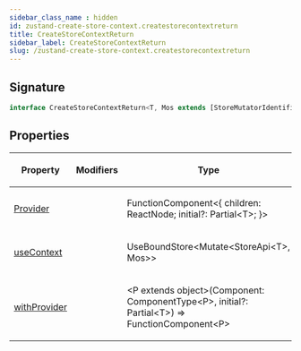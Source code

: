 ```yaml
---
sidebar_class_name : hidden
id: zustand-create-store-context.createstorecontextreturn
title: CreateStoreContextReturn
sidebar_label: CreateStoreContextReturn
slug: /zustand-create-store-context.createstorecontextreturn
---
```






## Signature

```typescript
interface CreateStoreContextReturn<T, Mos extends [StoreMutatorIdentifier, unknown][] = []> 
```

## Properties

<table><thead><tr><th>

Property


</th><th>

Modifiers


</th><th>

Type


</th><th>

Description


</th></tr></thead>
<tbody><tr><td>

[Provider](./zustand-create-store-context.createstorecontextreturn.provider)


</td><td>


</td><td>

FunctionComponent&lt;\{ children: ReactNode; initial?: Partial&lt;T&gt;; \}&gt;


</td><td>


</td></tr>
<tr><td>

[useContext](./zustand-create-store-context.createstorecontextreturn.usecontext)


</td><td>


</td><td>

UseBoundStore&lt;Mutate&lt;StoreApi&lt;T&gt;, Mos&gt;&gt;


</td><td>


</td></tr>
<tr><td>

[withProvider](./zustand-create-store-context.createstorecontextreturn.withprovider)


</td><td>


</td><td>

&lt;P extends object&gt;(Component: ComponentType&lt;P&gt;, initial?: Partial&lt;T&gt;) =&gt; FunctionComponent&lt;P&gt;


</td><td>


</td></tr>
</tbody></table>

